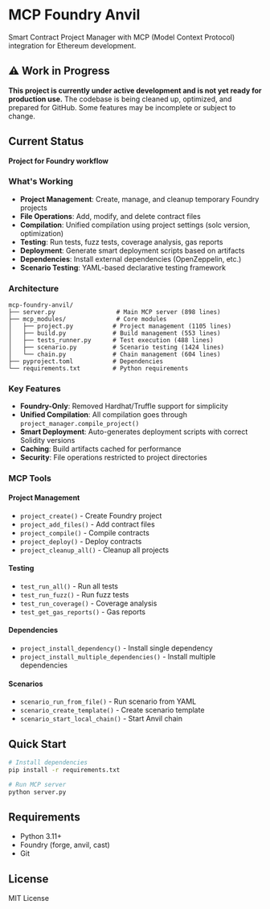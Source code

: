 # MCP Foundry Anvil

Smart Contract Project Manager with MCP (Model Context Protocol) integration for Ethereum development.

## ⚠️ Work in Progress

**This project is currently under active development and is not yet ready for production use.** The codebase is being cleaned up, optimized, and prepared for GitHub. Some features may be incomplete or subject to change.

## Current Status

**Project for Foundry workflow**

### What's Working

- **Project Management**: Create, manage, and cleanup temporary Foundry projects
- **File Operations**: Add, modify, and delete contract files
- **Compilation**: Unified compilation using project settings (solc version, optimization)
- **Testing**: Run tests, fuzz tests, coverage analysis, gas reports
- **Deployment**: Generate smart deployment scripts based on artifacts
- **Dependencies**: Install external dependencies (OpenZeppelin, etc.)
- **Scenario Testing**: YAML-based declarative testing framework

### Architecture

```
mcp-foundry-anvil/
├── server.py                 # Main MCP server (898 lines)
├── mcp_modules/              # Core modules
│   ├── project.py           # Project management (1105 lines)
│   ├── build.py             # Build management (553 lines)
│   ├── tests_runner.py      # Test execution (488 lines)
│   ├── scenario.py          # Scenario testing (1424 lines)
│   └── chain.py             # Chain management (604 lines)
├── pyproject.toml           # Dependencies
└── requirements.txt         # Python requirements
```

### Key Features

- **Foundry-Only**: Removed Hardhat/Truffle support for simplicity
- **Unified Compilation**: All compilation goes through `project_manager.compile_project()`
- **Smart Deployment**: Auto-generates deployment scripts with correct Solidity versions
- **Caching**: Build artifacts cached for performance
- **Security**: File operations restricted to project directories

### MCP Tools

#### Project Management
- `project_create()` - Create Foundry project
- `project_add_files()` - Add contract files
- `project_compile()` - Compile contracts
- `project_deploy()` - Deploy contracts
- `project_cleanup_all()` - Cleanup all projects

#### Testing
- `test_run_all()` - Run all tests
- `test_run_fuzz()` - Run fuzz tests
- `test_run_coverage()` - Coverage analysis
- `test_get_gas_reports()` - Gas reports

#### Dependencies
- `project_install_dependency()` - Install single dependency
- `project_install_multiple_dependencies()` - Install multiple dependencies

#### Scenarios
- `scenario_run_from_file()` - Run scenario from YAML
- `scenario_create_template()` - Create scenario template
- `scenario_start_local_chain()` - Start Anvil chain

## Quick Start

```bash
# Install dependencies
pip install -r requirements.txt

# Run MCP server
python server.py
```

## Requirements

- Python 3.11+
- Foundry (forge, anvil, cast)
- Git


## License

MIT License
